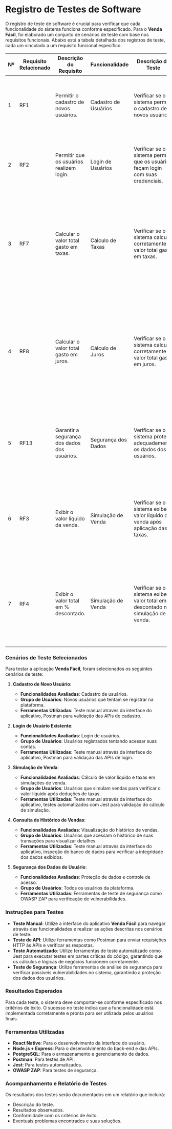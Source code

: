 # Registro de Testes de Software

O registro de teste de software é crucial para verificar que cada funcionalidade do sistema funciona conforme especificado. Para o **Venda Fácil**, foi elaborado um conjunto de cenários de teste com base nos requisitos funcionais. Abaixo está a tabela detalhada dos registros de teste, cada um vinculado a um requisito funcional específico.

| Nº | Requisito Relacionado | Descrição do Requisito                         | Funcionalidade             | Descrição do Teste                                                       | Passos de Execução                                                                                 | Critério de Êxito                                                                                 |
|----|-----------------------|------------------------------------------------|----------------------------|--------------------------------------------------------------------------|----------------------------------------------------------------------------------------------------|--------------------------------------------------------------------------------------------------|
| 1  | RF1                   | Permitir o cadastro de novos usuários.          | Cadastro de Usuários       | Verificar se o sistema permite o cadastro de novos usuários.             | 1. Acesse a página de cadastro.<br>2. Preencha todos os campos obrigatórios.<br>3. Clique em "Cadastrar". | O sistema deve cadastrar o novo usuário e redirecionar para a página de login.                    |
| 2  | RF2                   | Permitir que os usuários realizem login.        | Login de Usuários          | Verificar se o sistema permite que os usuários façam login com suas credenciais. | 1. Acesse a página de login.<br>2. Insira o e-mail e senha corretos.<br>3. Clique em "Entrar".        | O sistema deve autenticar o usuário e redirecionar para a página inicial.                         |
| 3  | RF7                   | Calcular o valor total gasto em taxas.          | Cálculo de Taxas           | Verificar se o sistema calcula corretamente o valor total gasto em taxas. | 1. Realize algumas simulações de transações.<br>2. Acesse a página de visualização de taxas.<br>3. Verifique se o valor total exibido corresponde ao esperado. | O valor total exibido deve corresponder ao somatório correto das taxas das transações realizadas. |
| 4  | RF8                   | Calcular o valor total gasto em juros.          | Cálculo de Juros           | Verificar se o sistema calcula corretamente o valor total gasto em juros. | 1. Realize algumas simulações de transações que envolvam juros.<br>2. Acesse a página de visualização de juros.<br>3. Verifique se o valor total exibido corresponde ao esperado. | O valor total exibido deve corresponder ao somatório correto dos juros das transações realizadas. |
| 5  | RF13                  | Garantir a segurança dos dados dos usuários.    | Segurança dos Dados        | Verificar se o sistema protege adequadamente os dados dos usuários.      | 1. Faça login com um usuário válido.<br>2. Tente acessar informações restritas de outro usuário.   | O sistema não deve permitir o acesso não autorizado a informações de outros usuários.             |
| 6  | RF3                   | Exibir o valor líquido da venda.                | Simulação de Venda         | Verificar se o sistema exibe o valor líquido da venda após aplicação das taxas. | 1. Acesse a tela de simulação de venda.<br>2. Insira o valor da venda e selecione o tipo de pagamento.<br>3. Clique em "Simular Venda". | O sistema deve exibir o valor líquido da venda descontadas as taxas aplicáveis.                   |
| 7  | RF4                   | Exibir o valor total em % descontado.           | Simulação de Venda         | Verificar se o sistema exibe o valor total em % descontado na simulação de venda. | 1. Acesse a tela de simulação de venda.<br>2. Insira o valor da venda e selecione o tipo de pagamento.<br>3. Clique em "Simular Venda". | O sistema deve exibir o valor total em % descontado conforme a simulação de venda.                |

### Cenários de Teste Selecionados

Para testar a aplicação **Venda Fácil**, foram selecionados os seguintes cenários de teste:

1. **Cadastro de Novo Usuário**:
   - **Funcionalidades Avaliadas**: Cadastro de usuários.
   - **Grupo de Usuários**: Novos usuários que tentam se registrar na plataforma.
   - **Ferramentas Utilizadas**: Teste manual através da interface do aplicativo, Postman para validação das APIs de cadastro.

2. **Login de Usuário Existente**:
   - **Funcionalidades Avaliadas**: Login de usuários.
   - **Grupo de Usuários**: Usuários registrados tentando acessar suas contas.
   - **Ferramentas Utilizadas**: Teste manual através da interface do aplicativo, Postman para validação das APIs de login.

3. **Simulação de Venda**:
   - **Funcionalidades Avaliadas**: Cálculo de valor líquido e taxas em simulações de venda.
   - **Grupo de Usuários**: Usuários que simulam vendas para verificar o valor líquido após deduções de taxas.
   - **Ferramentas Utilizadas**: Teste manual através da interface do aplicativo, testes automatizados com Jest para validação do cálculo de simulação.

4. **Consulta de Histórico de Vendas**:
   - **Funcionalidades Avaliadas**: Visualização do histórico de vendas.
   - **Grupo de Usuários**: Usuários que acessam o histórico de suas transações para visualizar detalhes.
   - **Ferramentas Utilizadas**: Teste manual através da interface do aplicativo, inspeção do banco de dados para verificar a integridade dos dados exibidos.

5. **Segurança dos Dados do Usuário**:
   - **Funcionalidades Avaliadas**: Proteção de dados e controle de acesso.
   - **Grupo de Usuários**: Todos os usuários da plataforma.
   - **Ferramentas Utilizadas**: Ferramentas de teste de segurança como OWASP ZAP para verificação de vulnerabilidades.

### Instruções para Testes

- **Teste Manual**: Utilize a interface do aplicativo **Venda Fácil** para navegar através das funcionalidades e realizar as ações descritas nos cenários de teste.
- **Teste de API**: Utilize ferramentas como Postman para enviar requisições HTTP às APIs e verificar as respostas.
- **Teste Automatizado**: Utilize ferramentas de teste automatizado como Jest para executar testes em partes críticas do código, garantindo que os cálculos e lógicas de negócios funcionem corretamente.
- **Teste de Segurança**: Utilize ferramentas de análise de segurança para verificar possíveis vulnerabilidades no sistema, garantindo a proteção dos dados dos usuários.

### Resultados Esperados

Para cada teste, o sistema deve comportar-se conforme especificado nos critérios de êxito. O sucesso no teste indica que a funcionalidade está implementada corretamente e pronta para ser utilizada pelos usuários finais.

### Ferramentas Utilizadas

- **React Native**: Para o desenvolvimento da interface do usuário.
- **Node.js + Express**: Para o desenvolvimento do back-end e das APIs.
- **PostgreSQL**: Para o armazenamento e gerenciamento de dados.
- **Postman**: Para testes de API.
- **Jest**: Para testes automatizados.
- **OWASP ZAP**: Para testes de segurança.

### Acompanhamento e Relatório de Testes

Os resultados dos testes serão documentados em um relatório que incluirá:
- Descrição do teste.
- Resultados observados.
- Conformidade com os critérios de êxito.
- Eventuais problemas encontrados e suas soluções.
